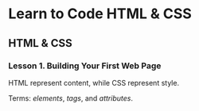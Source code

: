 # Learn to Code HTML & CSS

## HTML & CSS

### Lesson 1. Building Your First Web Page

HTML represent content, while CSS represent style.

Terms: *elements*, *tags*, and *attributes*.

